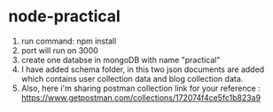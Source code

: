 # node-practical

1) run command: npm install
2) port will run on 3000
3) create one databse in mongoDB with name "practical"
4) I have added schema folder, in this two json documents are added which contains user collection data and blog collection data.
5) Also, here i'm sharing postman collection link for your reference : https://www.getpostman.com/collections/172074f4ce5fc1b823a9
